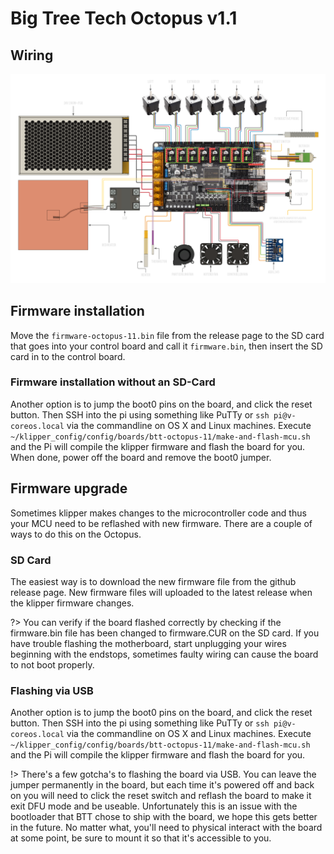 # Big Tree Tech Octopus v1.1

## Wiring
![BTT Octopus V1.1 Wiring Diagram](_media/octopus-11-wiring.png)

## Firmware installation

Move the `firmware-octopus-11.bin` file from the release page to the SD card that goes into your control board and call it `firmware.bin`, then insert the SD card in to the control board.

### Firmware installation without an SD-Card
Another option is to jump the boot0 pins on the board, and click the reset button. Then SSH into the pi using something like PuTTy or `ssh pi@v-coreos.local` via the commandline on OS X and Linux machines. Execute `~/klipper_config/config/boards/btt-octopus-11/make-and-flash-mcu.sh` and the Pi will compile the klipper firmware and flash the board for you. When done, power off the board and remove the boot0 jumper.

## Firmware upgrade

Sometimes klipper makes changes to the microcontroller code and thus your MCU need to be reflashed with new firmware. There are a couple of ways to do this on the Octopus.

### SD Card
The easiest way is to download the new firmware file from the github release page. New firmware files will uploaded to the latest release when the klipper firmware changes.

?> 
You can verify if the board flashed correctly by checking if the firmware.bin file has been changed to firmware.CUR on the SD card. If you have trouble flashing the motherboard, start unplugging your wires beginning with the endstops, sometimes faulty wiring can cause the board to not boot properly.

### Flashing via USB
Another option is to jump the boot0 pins on the board, and click the reset button. Then SSH into the pi using something like PuTTy or `ssh pi@v-coreos.local` via the commandline on OS X and Linux machines. Execute `~/klipper_config/config/boards/btt-octopus-11/make-and-flash-mcu.sh` and the Pi will compile the klipper firmware and flash the board for you.

!>
There's a few gotcha's to flashing the board via USB. You can leave the jumper permanently in the board, but each time it's powered off and back on you will need to click the reset switch and reflash the board to make it exit DFU mode and be useable. Unfortunately this is an issue with the bootloader that BTT chose to ship with the board, we hope this gets better in the future. No matter what, you'll need to physical interact with the board at some point, be sure to mount it so that it's accessible to you.